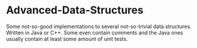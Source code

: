 # Advanced-Data-Structures
Some not-so-good implementations to several not-so-trivial data structures. Written in Java or C++. Some even contain comments and the Java ones usually contain at least some amount of unit tests.
